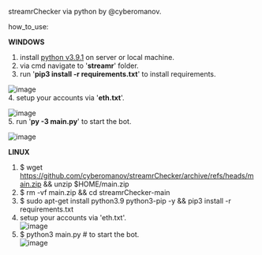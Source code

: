 streamrChecker via python by @cyberomanov.

how_to_use:  
  
**WINDOWS**  
  
1. install [python v3.9.1](https://www.python.org/downloads/) on server or local machine.
2. via cmd navigate to '**streamr**' folder.
3. run '**pip3 install -r requirements.txt**' to install requirements.  

![image](https://user-images.githubusercontent.com/41644451/134015582-e53472ca-1da0-45f7-9ad1-eadf9d2bbec3.png)  
4. setup your accounts via '**eth.txt**'.  

![image](https://user-images.githubusercontent.com/41644451/134015744-fa70d06b-c09b-48b5-bcc9-af7ab0a8e10f.png)  
5. run '**py -3 main.py**' to start the bot.  

![image](https://user-images.githubusercontent.com/41644451/134015825-9667bcec-94e4-4058-bb69-b822d8794242.png)  
  
**LINUX**  
  
1. $ wget https://github.com/cyberomanov/streamrChecker/archive/refs/heads/main.zip && unzip $HOME/main.zip  
2. $ rm -vf main.zip && cd streamrChecker-main  
3. $ sudo apt-get install python3.9 python3-pip -y && pip3 install -r requirements.txt  
4. setup your accounts via 'eth.txt'.  
![image](https://user-images.githubusercontent.com/41644451/134017847-76f26439-8136-4f80-bc54-4980a0392d4a.png)  
5. $ python3 main.py # to start the bot.  
![image](https://user-images.githubusercontent.com/41644451/134017938-faec6124-a586-420b-9034-56e00265043d.png)

